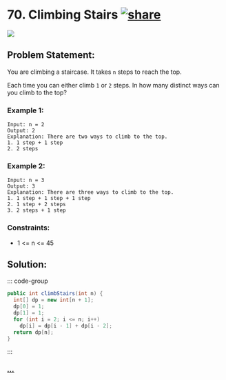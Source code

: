 # 70. Climbing Stairs [![share]](https://leetcode.com/problems/climbing-stairs)

![][easy]

## Problem Statement:

You are climbing a staircase. It takes `n` steps to reach the top.

Each time you can either climb `1` or `2` steps. In how many distinct ways can you climb to the top?

### Example 1:

```
Input: n = 2
Output: 2
Explanation: There are two ways to climb to the top.
1. 1 step + 1 step
2. 2 steps
```

### Example 2:

```
Input: n = 3
Output: 3
Explanation: There are three ways to climb to the top.
1. 1 step + 1 step + 1 step
2. 1 step + 2 steps
3. 2 steps + 1 step
```

### Constraints:

- 1 <= n <= 45

## Solution:

::: code-group

```java
public int climbStairs(int n) {
  int[] dp = new int[n + 1];
  dp[0] = 1;
  dp[1] = 1;
  for (int i = 2; i <= n; i++)
    dp[i] = dp[i - 1] + dp[i - 2];
  return dp[n];
}
```

:::

### [_..._](#)

```

```

<!----------------------------------{ link }--------------------------------->

[share]: https://img.icons8.com/external-anggara-blue-anggara-putra/20/000000/external-share-user-interface-basic-anggara-blue-anggara-putra-2.png
[easy]: https://img.shields.io/badge/Difficulty-Easy-green.svg
